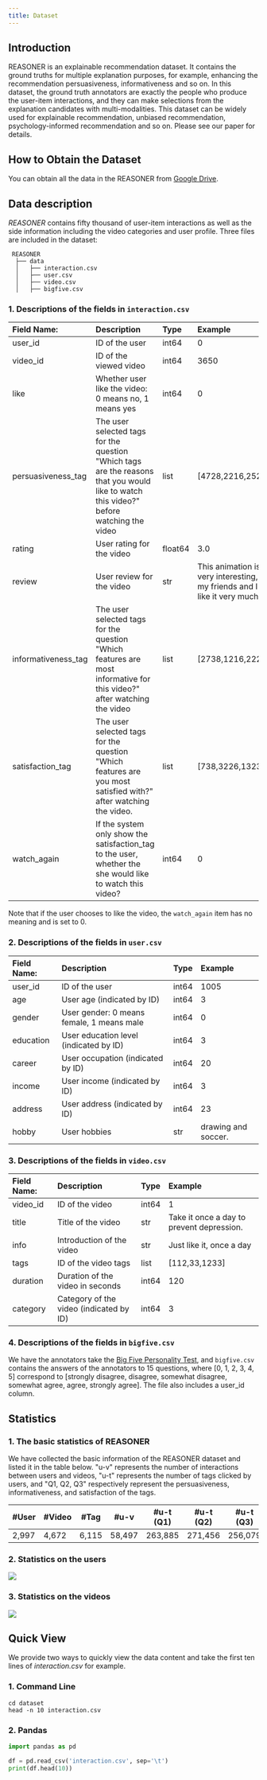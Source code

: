 ```yaml
---
title: Dataset
---
```


## Introduction

REASONER is an explainable recommendation dataset. It contains the ground truths for multiple explanation purposes, for example, enhancing the recommendation persuasiveness, informativeness and so on. In this dataset, the ground truth annotators are exactly the people who produce the user-item interactions, and they can make selections from the explanation candidates with multi-modalities. This dataset can be widely used for explainable recommendation, unbiased recommendation, psychology-informed recommendation and so on. Please see our paper for details.  

## How to Obtain the Dataset

You can obtain all the data in the REASONER from [Google Drive](https://drive.google.com/drive/folders/1dARhorIUu-ajc5ZsWiG_XY36slRX_wgL?usp=sharing).

## Data description

*REASONER* contains fifty thousand of user-item interactions as well as the side information including the video categories and user profile. Three files are included in the dataset:

```plain
 REASONER
  ├── data
  │   ├── interaction.csv
  │   ├── user.csv
  │   ├── video.csv
  │   ├── bigfive.csv 
```

### 1. Descriptions of the fields in `interaction.csv`

| Field Name:  | Description                                                                    | Type    | Example                                                                 |
| :----------- | :----------------------------------------------------------------------------- | :------ | :---------------------------------------------------------------------- |
| user_id      | ID of the user                                                                | int64   | 0                                                                       |
| video_id     | ID of the viewed video                                                        | int64   | 3650                                                                    |
| like         | Whether user like the video: 0 means no, 1 means yes                           | int64   | 0                                                                       |
| persuasiveness_tag   |The user selected tags for the question "Which tags are the reasons that you would like to watch this video?" before watching the video                        | list    | [4728,2216,2523]                                                        |
| rating       | User rating for the video                                                     | float64 | 3.0                                                                     |
| review       | User review for the video                                                     | str     | This animation is very interesting, my friends and I like it very much. |
| informativeness_tag    | The user selected tags for the question "Which features are most informative for this video?" after watching the video                             | list    | [2738,1216,2223]                                                        |
| satisfaction_tag | The user selected tags for the question "Which features are you most satisfied with?" after watching the video.                                              | list    | [738,3226,1323]                                                         |
| watch_again  |  If the system only show the satisfaction_tag to the user, whether the she would like to watch this video? | int64   | 0                                                                       |

Note that if the user chooses to like the video, the `watch_again` item has no meaning and is set to 0.

### 2. Descriptions of the fields in `user.csv`

| Field Name: | Description                                | Type  | Example             |
| :---------- | :----------------------------------------- | :---- | :------------------ |
| user_id     | ID of the user                            | int64 | 1005                |
| age         | User age (indicated by ID)                | int64 | 3                   |
| gender      | User gender: 0 means female, 1 means male | int64 | 0                   |
| education   | User education level (indicated by ID)    | int64 | 3                   |
| career      | User occupation (indicated by ID)         | int64 | 20                  |
| income      | User income (indicated by ID)             | int64 | 3                   |
| address     | User address (indicated by ID)            | int64 | 23                  |
| hobby       | User hobbies                              | str   | drawing and soccer. |

### 3. Descriptions of the fields in `video.csv`

| Field Name: | Description                              | Type  | Example                                   |
| :---------- | :--------------------------------------- | :---- | :---------------------------------------- |
| video_id    | ID of the video                         | int64 | 1                                         |
| title       | Title of the video                      | str   | Take it once a day to prevent depression. |
| info        | Introduction of the video               | str   | Just like it, once a day                  |
| tags        | ID of the video tags                    | list  | [112,33,1233]                             |
| duration    | Duration of the video in seconds        | int64 | 120                                       |
| category    | Category of the video (indicated by ID) | int64 | 3                                         |

### 4. Descriptions of the fields in `bigfive.csv`

We have the annotators take the [Big Five Personality Test](https://www.psytoolkit.org/survey-library/big5-bfi-s.html), and `bigfive.csv` contains the answers of the annotators to 15 questions, where [0, 1, 2, 3, 4, 5] correspond to [strongly disagree, disagree, somewhat disagree, somewhat agree, agree, strongly agree]. The file also includes a user_id column.

## Statistics

### 1. The basic statistics of REASONER

We have collected the basic information of the REASONER dataset and listed it in the table below. "u-v" represents the number of interactions between users and videos, "u-t" represents the number of tags clicked by users, and "Q1, Q2, Q3" respectively represent the persuasiveness, informativeness, and satisfaction of the tags.

| #User | #Video | #Tag  | #u-v   | #u-t (Q1) | #u-t (Q2) | #u-t (Q3) |
| ----- | ------ | ----- | ------ | --------- | --------- | --------- |
| 2,997 | 4,672  | 6,115 | 58,497 | 263,885   | 271,456   | 256,079   |

### 2. Statistics on the users

<div style={{textAlign: 'center'}}>
<img
src={require('../static/img/dataset/user.png').default}
style={{width: '80%'}}
/>
</div>

### 3. Statistics on the videos

<div style={{textAlign: 'center'}}>
<img
src={require('../static/img/dataset/video.png').default}
style={{width: '80%'}}
/>
</div>

## Quick View

We provide two ways to quickly view the data content and take the first ten lines of *interaction.csv* for example.

### 1. Command Line

````
cd dataset
head -n 10 interaction.csv 
````

### 2. Pandas

````python
import pandas as pd

df = pd.read_csv('interaction.csv', sep='\t')
print(df.head(10))
````

